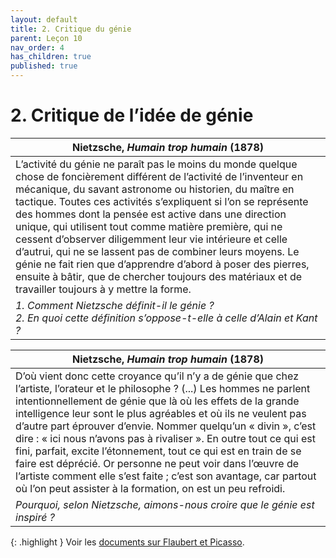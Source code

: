 ```yaml
---
layout: default
title: 2. Critique du génie
parent: Leçon 10
nav_order: 4
has_children: true
published: true
---
```

# 2. Critique de l’idée de génie

| Nietzsche, _Humain trop humain_ (1878)                       |
| ------------------------------------------------------------ |
| L’activité du génie ne paraît pas le moins du monde quelque chose de foncièrement différent de l’activité de l’inventeur en mécanique, du savant astronome ou historien, du maître en tactique. Toutes ces activités s’expliquent si l’on se représente des hommes dont la pensée est active dans une direction unique, qui utilisent tout comme matière première, qui ne cessent d’observer diligemment leur vie intérieure et celle d’autrui, qui ne se lassent pas de combiner leurs moyens. Le génie ne fait rien que d’apprendre d’abord à poser des pierres, ensuite à bâtir, que de chercher toujours des matériaux et de travailler toujours à y mettre la forme. |
| *1. Comment Nietzsche définit-il le génie ? <br />2. En quoi cette définition s’oppose-t-elle à celle d’Alain et Kant ?* |

| Nietzsche, _Humain trop humain_ (1878)                       |
| ------------------------------------------------------------ |
| D’où vient donc cette croyance qu’il n’y a de génie que chez l’artiste, l’orateur et le philosophe ? (...) Les hommes ne parlent intentionnellement de génie que là où les effets de la grande intelligence leur sont le plus agréables et où ils ne veulent pas d’autre part éprouver d’envie. Nommer quelqu’un « divin », c’est dire : « ici nous n’avons pas à rivaliser ». En outre tout ce qui est fini, parfait, excite l’étonnement, tout ce qui est en train de se faire est déprécié. Or personne ne peut voir dans l’œuvre de l’artiste comment elle s’est faite ; c’est son avantage, car partout où l’on peut assister à la formation, on est un peu refroidi. |
| *Pourquoi, selon Nietzsche, aimons-nous croire que le génie est inspiré ?* |

{: .highlight }
Voir les [documents sur Flaubert et Picasso](../../docs/L11/L11-2-1.html). 




